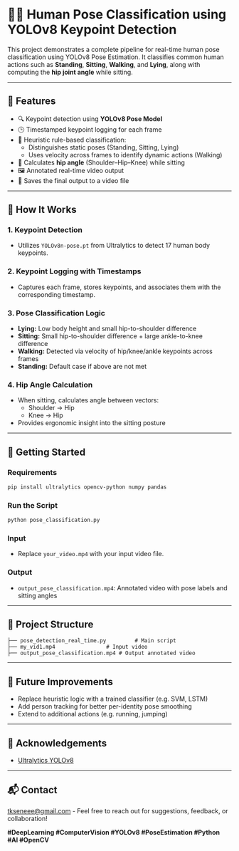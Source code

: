 # 🧍‍♂️ Human Pose Classification using YOLOv8 Keypoint Detection

This project demonstrates a complete pipeline for real-time human pose classification using YOLOv8 Pose Estimation. It classifies common human actions such as **Standing**, **Sitting**, **Walking**, and **Lying**, along with computing the **hip joint angle** while sitting.

---

## 📌 Features

- 🔍 Keypoint detection using **YOLOv8 Pose Model**
- 🕒 Timestamped keypoint logging for each frame
- 📐 Heuristic rule-based classification:
  - Distinguishes static poses (Standing, Sitting, Lying)
  - Uses velocity across frames to identify dynamic actions (Walking)
- 🦵 Calculates **hip angle** (Shoulder–Hip–Knee) while sitting
- 🖼️ Annotated real-time video output
- 🎥 Saves the final output to a video file

---

## 🧠 How It Works

### 1. Keypoint Detection
- Utilizes `YOLOv8n-pose.pt` from Ultralytics to detect 17 human body keypoints.

### 2. Keypoint Logging with Timestamps
- Captures each frame, stores keypoints, and associates them with the corresponding timestamp.

### 3. Pose Classification Logic
- **Lying:** Low body height and small hip-to-shoulder difference
- **Sitting:** Small hip-to-shoulder difference + large ankle-to-knee difference
- **Walking:** Detected via velocity of hip/knee/ankle keypoints across frames
- **Standing:** Default case if above are not met

### 4. Hip Angle Calculation
- When sitting, calculates angle between vectors:
  - Shoulder → Hip
  - Knee → Hip
- Provides ergonomic insight into the sitting posture

---

## 🚀 Getting Started

### Requirements
```bash
pip install ultralytics opencv-python numpy pandas
```

### Run the Script
```bash
python pose_classification.py
```

### Input
- Replace `your_video.mp4` with your input video file.

### Output
- `output_pose_classification.mp4`: Annotated video with pose labels and sitting angles

---

## 📁 Project Structure
```
├── pose_detection_real_time.py         # Main script
├── my_vid1.mp4                # Input video
├── output_pose_classification.mp4 # Output annotated video
```

---

## 🧠 Future Improvements
- Replace heuristic logic with a trained classifier (e.g. SVM, LSTM)
- Add person tracking for better per-identity pose smoothing
- Extend to additional actions (e.g. running, jumping)

---

## 🙌 Acknowledgements
- [Ultralytics YOLOv8](https://github.com/ultralytics/ultralytics)

---

## 📬 Contact
tkseneee@gmail.com - Feel free to reach out for suggestions, feedback, or collaboration!

**#DeepLearning #ComputerVision #YOLOv8 #PoseEstimation #Python #AI #OpenCV**
